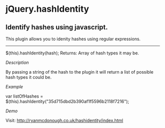 jQuery.hashIdentity
================

Identify hashes using javascript.
--------

This plugin allows you to idenity hashes using regular expressions.

---

$(this).hashIdentity(hash); Returns: Array of hash types it may be.

*Description*

By passing a string of the hash to the plugin it will return a list of possible hash types it could be.

*Example*

<!-- language: lang-js -->
var listOfHashes =  $(this).hashIdentity("35d715dbd2b390af1f5596b2118f7216"); 


*Demo*

Visit: http://ryanmcdonough.co.uk/hashidentity/index.html
